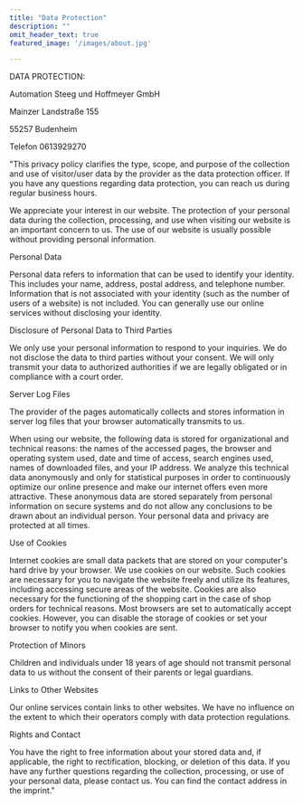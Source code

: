 ```yaml
---
title: "Data Protection"
description: ""
omit_header_text: true
featured_image: '/images/about.jpg'

---
```


DATA PROTECTION:


Automation Steeg und Hoffmeyer GmbH

Mainzer Landstraße 155

55257 Budenheim

Telefon 0613929270


"This privacy policy clarifies the type, scope, and purpose of the collection and use of visitor/user data by the provider as the data protection officer. If you have any questions regarding data protection, you can reach us during regular business hours.

We appreciate your interest in our website. The protection of your personal data during the collection, processing, and use when visiting our website is an important concern to us. The use of our website is usually possible without providing personal information.

Personal Data

Personal data refers to information that can be used to identify your identity. This includes your name, address, postal address, and telephone number. Information that is not associated with your identity (such as the number of users of a website) is not included. You can generally use our online services without disclosing your identity.

Disclosure of Personal Data to Third Parties

We only use your personal information to respond to your inquiries. We do not disclose the data to third parties without your consent. We will only transmit your data to authorized authorities if we are legally obligated or in compliance with a court order.

Server Log Files

The provider of the pages automatically collects and stores information in server log files that your browser automatically transmits to us.

When using our website, the following data is stored for organizational and technical reasons: the names of the accessed pages, the browser and operating system used, date and time of access, search engines used, names of downloaded files, and your IP address. We analyze this technical data anonymously and only for statistical purposes in order to continuously optimize our online presence and make our internet offers even more attractive. These anonymous data are stored separately from personal information on secure systems and do not allow any conclusions to be drawn about an individual person. Your personal data and privacy are protected at all times.

Use of Cookies

Internet cookies are small data packets that are stored on your computer's hard drive by your browser. We use cookies on our website. Such cookies are necessary for you to navigate the website freely and utilize its features, including accessing secure areas of the website. Cookies are also necessary for the functioning of the shopping cart in the case of shop orders for technical reasons. Most browsers are set to automatically accept cookies. However, you can disable the storage of cookies or set your browser to notify you when cookies are sent.

Protection of Minors

Children and individuals under 18 years of age should not transmit personal data to us without the consent of their parents or legal guardians.

Links to Other Websites

Our online services contain links to other websites. We have no influence on the extent to which their operators comply with data protection regulations.

Rights and Contact

You have the right to free information about your stored data and, if applicable, the right to rectification, blocking, or deletion of this data. If you have any further questions regarding the collection, processing, or use of your personal data, please contact us. You can find the contact address in the imprint."
